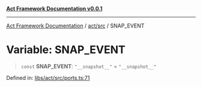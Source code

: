 [**Act Framework Documentation v0.0.1**](README.md)

***

[Act Framework Documentation](README.md) / [act/src](act.src.md) / SNAP\_EVENT

# Variable: SNAP\_EVENT

> `const` **SNAP\_EVENT**: `"__snapshot__"` = `"__snapshot__"`

Defined in: [libs/act/src/ports.ts:71](https://github.com/Rotorsoft/act-root/blob/62fab56d51bbe483c1ba64b9cb3720e282a9a947/libs/act/src/ports.ts#L71)
